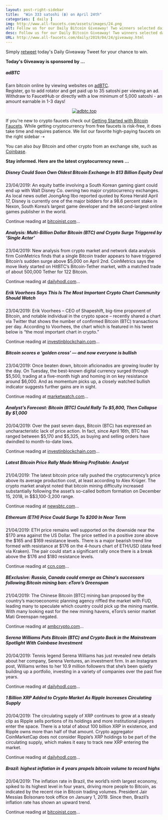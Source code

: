 ```yaml
---
layout: post-right-sidebar
title:  "Win 333 satoshi (฿) on April 24th"
categories: [ daily ]
img: http://www.all-faucets.com/assets/images/24.png
alt: Follow us for our Daily Bitcoin Giveaway! Two winners selected daily!
desc: Follow us for our Daily Bitcoin Giveaway! Two winners selected daily!
URL: http://www.all-faucets.com/daily/2019/04/24/giveaway.html
---
```


Simply <a href="https://twitter.com/intent/user?screen_name=CryptoPayoff" target="_blank">retweet</a> today's Daily Giveaway Tweet for your chance to win.

<b>Today's Giveaway is sponsored by ...</b>

<div class="sidebar-section" style="background-color:#fbf4ff">
     <h5><span>adBTC</span></h5>
     Earn bitcoin online by viewing websites on <a href="http://bit.ly/www-adbtc" target="_blank">adBTC</a>.<br>
		 Register, go to add rotator and get paid up to 35 satoshi per viewing an ad.<br>
		 Withdraw to FaucetHub or directly with a low minimum of 5,000 satoshi - an amount earnable in 1-3 days!<br>
		 <p> </p>
		 <center><a href="http://bit.ly/www-adbtc" target="_blank"><img src="http://www.all-faucets.com/assets/images/adbtc.top-ad.png" alt="adbtc.top"/></a></center>
</div>

If you're new to crypto faucets check out <a href="http://www.all-faucets.com/start.html">Getting Started with Bitcoin Faucets</a>. While getting cryptocurrency from free faucets is risk-free, it does take time and requires patience. We list our favorite high-paying faucets on the right sidebar ⇢

You can also <i>buy</i> Bitcoin and other crypto from an exchange site, such as <a href="http://bit.ly/www-coinbase" target="_blank">Coinbase</a>.

<b>Stay informed. Here are the latest cryptocurrency news ...</b>

<div class="sidebar-section" style="background-color:#fbf4ff">
     <h5><span>Disney Could Soon Own Oldest Bitcoin Exchange In $13 Billion Equity Deal</span></h5>
     23/04/2019: An equity battle involving a South Korean gaming giant could end up with Walt Disney Co. owning two major cryptocurrency exchanges. As local news outlet JoongAng Ilbo reported quoted by Korea Herald April 17, Disney is currently one of the major bidders for a 98.6 percent stake in Nexon, South Korea’s largest game developer and the second-largest online games publisher in the world.
		 <p> </p>
     Continue reading at <a href="https://bitcoinist.com/disney-stake-bitstamp-korbit-bitcoin-exchanges/" target="_blank">bitcoinist.com</a>...
</div>

<div class="sidebar-section" style="background-color:#fbf4ff">
     <h5><span>Analysis: Multi-Billion Dollar Bitcoin (BTC) and Crypto Surge Triggered by ‘Single Actor’</span></h5>
     23/04/2019: New analysis from crypto market and network data analysis firm CoinMetrics finds that a single Bitcoin trader appears to have triggered Bitcoin’s sudden surge above $5,000 on April 2nd.
     CoinMetrics says the move likely started on HitBTC’s Bitcoin-Tether market, with a matched trade of about 500,000 Tether for 122 Bitcoin.
		 <p> </p>
     Continue reading at <a href="https://dailyhodl.com/2019/04/23/analysis-multi-billion-dollar-bitcoin-btc-and-crypto-surge-triggered-by-single-actor/" target="_blank">dailyhodl.com</a>...
</div>

<div class="sidebar-section" style="background-color:#fbf4ff">
     <h5><span>Erik Voorhees Says This Is The Most Important Crypto Chart Community Should Watch</span></h5>
     23/04/2019: Erik Voorhees – CEO of Shapeshift, big-time proponent of Bitcoin, and notable individual in the crypto space – recently shared a chart via Twitter that shows the number of confirmed Bitcoin (BTC) transactions per day.
     According to Voorhees, the chart which is featured in his tweet below is “the most important chart in crypto.”
		 <p> </p>
     Continue reading at <a href="https://www.investinblockchain.com/erik-voorhees-says-most-important-crypto-chart-community-should-watch/" target="_blank">investinblockchain.com</a>...
</div>

<div class="sidebar-section" style="background-color:#fbf4ff">
     <h5><span>Bitcoin scores a ‘golden cross’ — and now everyone is bullish</span></h5>
     23/04/2019: Once beaten down, bitcoin aficionados are growing louder by the day. On Tuesday, the best-known digital currency surged through $5,500, trading at a five-month high and homing in on key resistance around $6,000. And as momentum picks up, a closely watched bullish indicator suggests further gains are in sight.
		 <p> </p>
     Continue reading at <a href="https://www.marketwatch.com/story/bitcoin-scores-a-golden-cross-and-now-everyone-is-bullish-2019-04-23" target="_blank">marketwatch.com</a>...
</div>

<div class="sidebar-section" style="background-color:#fbf4ff">
     <h5><span>Analyst’s Forecast: Bitcoin (BTC) Could Rally To $5,800, Then Collapse By $1,000</span></h5>
     20/04/2019: Over the past seven days, Bitcoin (BTC) has expressed an uncharacteristic lack of price action. In fact, since April 16th, BTC has ranged between $5,170 and $5,325, as buying and selling orders have dwindled to month-to-date lows.
     <p> </p>
     Continue reading at <a href="https://www.investinblockchain.com/bitcoin-surges-above-5500-next-stop-6150/" target="_blank">investinblockchain.com</a>...
</div>

<div class="sidebar-section" style="background-color:#fbf4ff">
     <h5><span>Latest Bitcoin Price Rally Made Mining Profitable: Analyst</span></h5>
     21/04/2019: The latest bitcoin price rally pushed the cryptocurrency’s price above its average production cost, at least according to Alex Krüger.
     The crypto market analyst noted that bitcoin mining difficulty increased substantially following the asset’s so-called bottom formation on December 15, 2018, in $$3,100-3,200 range.
		 <p> </p>
     Continue reading at <a href="https://www.newsbtc.com/2019/04/21/latest-bitcoin-price-rally-made-mining-profitable-analyst/" target="_blank">newsbtc.com</a>...
</div>

<div class="sidebar-section" style="background-color:#fbf4ff">
     <h5><span>Ethereum (ETH) Price Could Surge To $200 In Near Term</span></h5>
     21/04/2019: ETH price remains well supported on the downside near the $170 area against the US Dollar. The price settled in a positive zone above the $165 and $169 resistance levels. There is a major bearish trend line formed with resistance at $176 on the 4-hours chart of ETH/USD (data feed via Kraken). The pair could start a significant rally once there is a break above the $176 and $180 resistance levels.
		 <p> </p>
     Continue reading at <a href="https://www.ccn.com/crypto-rallies-3700-fake-trading-data" target="_blank">ccn.com</a>...
</div>

<div class="sidebar-section" style="background-color:#fbf4ff">
     <h5><span>BExclusive: Russia, Canada could emerge as China’s successors following Bitcoin mining ban: eToro’s Greenspan</span></h5>
     21/04/2019: The Chinese Bitcoin [BTC] mining ban proposed by the country’s macroeconomic planning agency riffled the market with FUD, leading many to speculate which country could pick up the mining mantle. With many looking east for the new mining havens, eToro’s senior market Mati Greenspan negated.
		 <p> </p>
     Continue reading at <a href="https://ambcrypto.com/exclusive-russia-canada-could-emerge-as-chinas-successors-following-bitcoin-mining-ban-etoros-greenspan/" target="_blank">ambcrypto.com</a>...
</div>

<div class="sidebar-section" style="background-color:#fbf4ff">
     <h5><span>Serena Williams Puts Bitcoin (BTC) and Crypto Back in the Mainstream Spotlight With Coinbase Investment</span></h5>
     20/04/2019: Tennis legend Serena Williams has just revealed new details about her company, Serena Ventures, an investment firm. In an Instagram post, Williams writes to her 10.9 million followers that she’s been quietly building up a portfolio, investing in a variety of companies over the past five years.
		 <p> </p>
     Continue reading at <a href="https://dailyhodl.com/2019/04/20/serena-williams-puts-bitcoin-btc-and-crypto-back-in-the-mainstream-spotlight-with-coinbase-investment/" target="_blank">dailyhodl.com</a>...
</div>

<div class="sidebar-section" style="background-color:#fbf4ff">
     <h5><span>1 Billion XRP Added to Crypto Market As Ripple Increases Circulating Supply</span></h5>
     20/04/2019: The circulating supply of XRP continues to grow at a steady clip as Ripple sells portions of its holdings and more institutional players enter the space. There is a total of about 100 billion XRP in existence, and Ripple owns more than half of that amount. Crypto aggregator CoinMarketCap does not consider Ripple’s XRP holdings to be part of the circulating supply, which makes it easy to track new XRP entering the market.
		 <p> </p>
     Continue reading at <a href="https://dailyhodl.com/2019/04/20/1-billion-xrp-added-to-crypto-market-as-ripple-increases-circulating-supply/" target="_blank">dailyhodl.com</a>...
</div>

<div class="sidebar-section" style="background-color:#fbf4ff">
     <h5><span>Brazil: highest inflation in 4 years propels bitcoin volume to record highs</span></h5>
     20/04/2019: The inflation rate in Brazil, the world’s ninth largest economy, spiked to its highest level in four years, driving more people to Bitcoin, as indicated by the recent rise in Bitcoin trading volumes. President Jair Messias Bolsonaro took office on January 1, 2019. Since then, Brazil’s inflation rate has shown an upward trend.
		 <p> </p>
     Continue reading at <a href="https://bitcoinist.com/brazil-highest-inflation-in-4-years-amid-record-bitcoin-trading-volume/" target="_blank">bitcoinist.com</a>...
</div>
